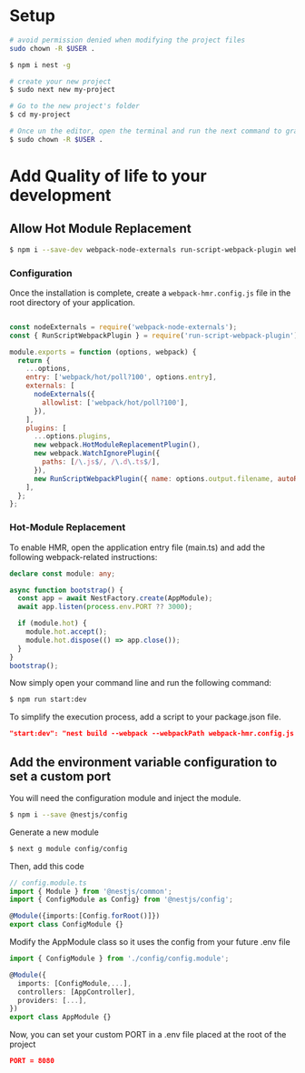 # Setup
```bash
# avoid permission denied when modifying the project files
sudo chown -R $USER . 

$ npm i nest -g

# create your new project
$ sudo next new my-project

# Go to the new project's folder
$ cd my-project

# Once un the editor, open the terminal and run the next command to grant you the ownership of the project to conturn the Sudo problem
$ sudo chown -R $USER .
```
# Add Quality of life to your development
## Allow Hot Module Replacement
```bash
$ npm i --save-dev webpack-node-externals run-script-webpack-plugin webpack
```
### Configuration
Once the installation is complete, create a `webpack-hmr.config.js` file in the root directory of your application.

```js

const nodeExternals = require('webpack-node-externals');
const { RunScriptWebpackPlugin } = require('run-script-webpack-plugin');

module.exports = function (options, webpack) {
  return {
    ...options,
    entry: ['webpack/hot/poll?100', options.entry],
    externals: [
      nodeExternals({
        allowlist: ['webpack/hot/poll?100'],
      }),
    ],
    plugins: [
      ...options.plugins,
      new webpack.HotModuleReplacementPlugin(),
      new webpack.WatchIgnorePlugin({
        paths: [/\.js$/, /\.d\.ts$/],
      }),
      new RunScriptWebpackPlugin({ name: options.output.filename, autoRestart: false }),
    ],
  };
};
```

### Hot-Module Replacement
To enable HMR, open the application entry file (main.ts) and add the following webpack-related instructions:
```ts
declare const module: any;

async function bootstrap() {
  const app = await NestFactory.create(AppModule);
  await app.listen(process.env.PORT ?? 3000);

  if (module.hot) {
    module.hot.accept();
    module.hot.dispose(() => app.close());
  }
}
bootstrap();
```
Now simply open your command line and run the following command:

```bash
$ npm run start:dev
```
To simplify the execution process, add a script to your package.json file.

```json
"start:dev": "nest build --webpack --webpackPath webpack-hmr.config.js --watch"
```




## Add the environment variable configuration to set a custom port
You will need the configuration module and inject the module.
```bash
$ npm i --save @nestjs/config
```

Generate a new module
```bash
$ next g module config/config
```
Then, add this code
```ts
// config.module.ts
import { Module } from '@nestjs/common';
import { ConfigModule as Config} from '@nestjs/config';

@Module({imports:[Config.forRoot()]})
export class ConfigModule {}
```
Modify the AppModule class so it uses the config from your future .env file
```ts
import { ConfigModule } from './config/config.module';

@Module({
  imports: [ConfigModule,...],
  controllers: [AppController],
  providers: [...],
})
export class AppModule {}
```
Now, you can set your custom PORT in a .env file placed at the root of the project
```json
PORT = 8080
```